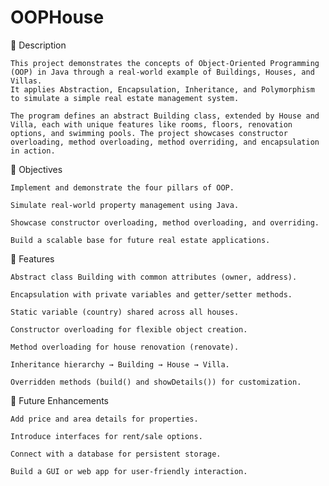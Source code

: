 # OOPHouse
📖 Description

    This project demonstrates the concepts of Object-Oriented Programming (OOP) in Java through a real-world example of Buildings, Houses, and Villas.
    It applies Abstraction, Encapsulation, Inheritance, and Polymorphism to simulate a simple real estate management system.

    The program defines an abstract Building class, extended by House and Villa, each with unique features like rooms, floors, renovation options, and swimming pools. The project showcases constructor    overloading, method overloading, method overriding, and encapsulation in action.

🎯 Objectives

    Implement and demonstrate the four pillars of OOP.

    Simulate real-world property management using Java.

    Showcase constructor overloading, method overloading, and overriding.

    Build a scalable base for future real estate applications.

🔑 Features

    Abstract class Building with common attributes (owner, address).

    Encapsulation with private variables and getter/setter methods.

    Static variable (country) shared across all houses.

    Constructor overloading for flexible object creation.

    Method overloading for house renovation (renovate).

    Inheritance hierarchy → Building → House → Villa.

    Overridden methods (build() and showDetails()) for customization.

📌 Future Enhancements

    Add price and area details for properties.

    Introduce interfaces for rent/sale options.

    Connect with a database for persistent storage.

    Build a GUI or web app for user-friendly interaction.
